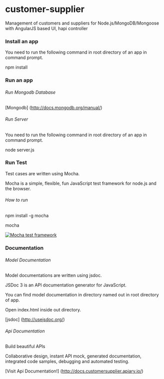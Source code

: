 customer-supplier
=================

Management of customers and suppliers for Node.js/MongoDB/Mongoose with AngularJS based UI, hapi controller

### Install an app

You need to run the following command in root directory of an app in command prompt.

npm install

### Run an app

###### *Run Mongodb Database*

[Mongodb] (http://docs.mongodb.org/manual/)

###### *Run Server*

You need to run the following command in root directory of an app in command prompt.

node server.js

### Run Test

Test cases are written using Mocha.

Mocha is a simple, flexible, fun JavaScript test framework for node.js and the browser.

###### *How to run*

npm install -g mocha

mocha

 [![Mocha test framework](http://f.cl.ly/items/3l1k0n2A1U3M1I1L210p/Screen%20Shot%202012-02-24%20at%202.21.43%20PM.png)](http://mochajs.org)


### Documentation

###### *Model Documentation*

Model documentations are written using jsdoc.

JSDoc 3 is an API documentation generator for JavaScript.

You can find model documentation in directory named out in root directory of app.

Open index.html inside out directory.

[jsdoc] (http://usejsdoc.org/)

###### *Api Documentation*

Build beautiful APIs

Collaborative design, instant API mock, generated documentation, integrated code samples, debugging and automated testing.

[Visit Api Documentation!] (http://docs.customersupplier.apiary.io/)

